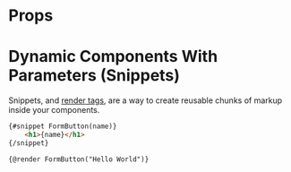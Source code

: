 
# Props

# Dynamic Components With Parameters (Snippets)

Snippets, and [render tags](https://svelte.dev/docs/svelte/@render), are a way to create reusable chunks of markup inside your components.

```html
{#snippet FormButton(name)}
	<h1>{name}</h1>
{/snippet}

{@render FormButton("Hello World")}
```


